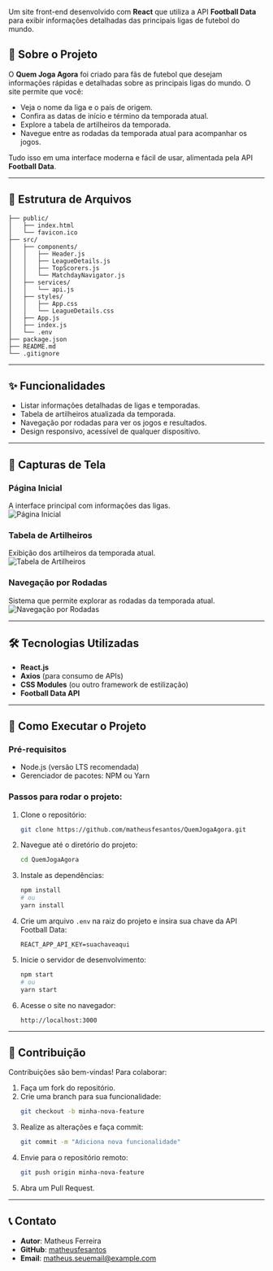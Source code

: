   
Um site front-end desenvolvido com **React** que utiliza a API **Football Data** para exibir informações detalhadas das principais ligas de futebol do mundo.  

## **📖 Sobre o Projeto**  
O **Quem Joga Agora** foi criado para fãs de futebol que desejam informações rápidas e detalhadas sobre as principais ligas do mundo. O site permite que você:  
- Veja o nome da liga e o país de origem.  
- Confira as datas de início e término da temporada atual.  
- Explore a tabela de artilheiros da temporada.  
- Navegue entre as rodadas da temporada atual para acompanhar os jogos.  

Tudo isso em uma interface moderna e fácil de usar, alimentada pela API **Football Data**.  

---
## **📂 Estrutura de Arquivos**  
```plaintext
├── public/
│   ├── index.html
│   └── favicon.ico
├── src/
│   ├── components/
│   │   ├── Header.js
│   │   ├── LeagueDetails.js
│   │   ├── TopScorers.js
│   │   └── MatchdayNavigator.js
│   ├── services/
│   │   └── api.js
│   ├── styles/
│   │   ├── App.css
│   │   └── LeagueDetails.css
│   ├── App.js
│   ├── index.js
│   └── .env
├── package.json
├── README.md
└── .gitignore
```  

---

## **✨ Funcionalidades**  
- Listar informações detalhadas de ligas e temporadas.  
- Tabela de artilheiros atualizada da temporada.  
- Navegação por rodadas para ver os jogos e resultados.  
- Design responsivo, acessível de qualquer dispositivo.  

---
## **📸 Capturas de Tela**  
### Página Inicial  
A interface principal com informações das ligas.  
![Página Inicial](https://drive.google.com/uc?export=view&id=1z0u5n_vNXGEEKN8XwcGGvGRQPMmRz7my)  

### Tabela de Artilheiros  
Exibição dos artilheiros da temporada atual.  
![Tabela de Artilheiros](https://drive.google.com/uc?export=view&id=1z0u5n_vNXGEEKN8XwcGGvGRQPMmRz7my)  

### Navegação por Rodadas  
Sistema que permite explorar as rodadas da temporada atual.  
![Navegação por Rodadas](https://drive.google.com/uc?export=view&id=17qnFnDv8C0n7nCW5uboQMgbA8v6ka6YC)  

---

## **🛠️ Tecnologias Utilizadas**  
- **React.js**  
- **Axios** (para consumo de APIs)  
- **CSS Modules** (ou outro framework de estilização)  
- **Football Data API**  

---

## **🚀 Como Executar o Projeto**  

### Pré-requisitos  
- Node.js (versão LTS recomendada)  
- Gerenciador de pacotes: NPM ou Yarn  

### Passos para rodar o projeto:  
1. Clone o repositório:  
   ```bash
   git clone https://github.com/matheusfesantos/QuemJogaAgora.git
   ```  

2. Navegue até o diretório do projeto:  
   ```bash
   cd QuemJogaAgora
   ```  

3. Instale as dependências:  
   ```bash
   npm install  
   # ou
   yarn install  
   ```  

4. Crie um arquivo `.env` na raiz do projeto e insira sua chave da API Football Data:  
   ```env
   REACT_APP_API_KEY=suachaveaqui
   ```  

5. Inicie o servidor de desenvolvimento:  
   ```bash
   npm start  
   # ou
   yarn start  
   ```  

6. Acesse o site no navegador:  
   ```  
   http://localhost:3000  
   ```  

---

## **🤝 Contribuição**  
Contribuições são bem-vindas! Para colaborar:  
1. Faça um fork do repositório.  
2. Crie uma branch para sua funcionalidade:  
   ```bash
   git checkout -b minha-nova-feature
   ```  
3. Realize as alterações e faça commit:  
   ```bash
   git commit -m "Adiciona nova funcionalidade"
   ```  
4. Envie para o repositório remoto:  
   ```bash
   git push origin minha-nova-feature
   ```  
5. Abra um Pull Request.  

---

## **📞 Contato**  
- **Autor**: Matheus Ferreira  
- **GitHub**: [matheusfesantos](https://github.com/matheusfesantos)  
- **Email**: matheus.seuemail@example.com  
